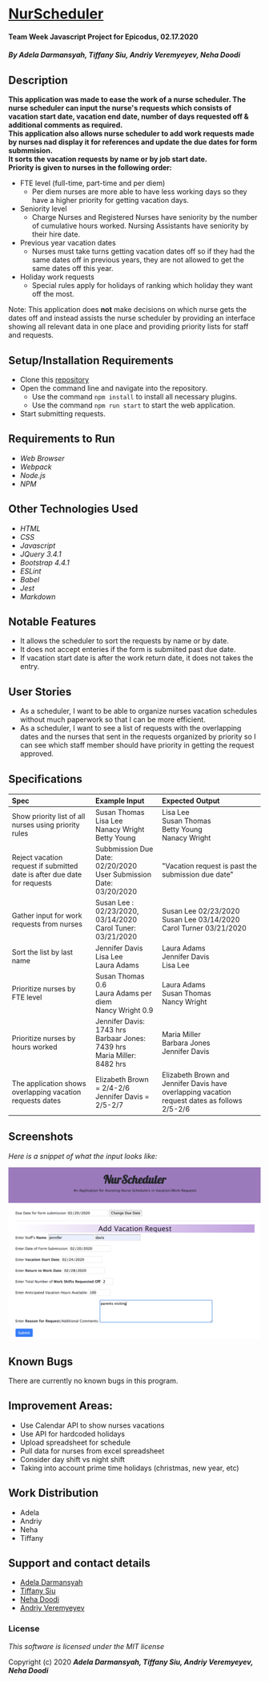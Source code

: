# [NurScheduler](https://github.com/ayohana/nurse_NATA.git/)

#### Team Week Javascript Project for Epicodus, 02.17.2020

#### _**By Adela Darmansyah, Tiffany Siu, Andriy Veremyeyev, Neha Doodi**_

## Description

**This application was made to ease the work of a nurse scheduler. The nurse scheduler can input the nurse's requests which consists of  vacation start date, vacation end date, number of days requested off & additional comments as required. <br>
This application also allows nurse scheduler to add work requests made by nurses nad display it for references and update the due dates for form submmision.<br>
It sorts the vacation requests by name or by job start date.<br>
Priority is given to nurses in the following order:**

* FTE level (full-time, part-time and per diem)
  * Per diem nurses are more able to have less working days so they have a higher priority for getting vacation days.
* Seniority level
  * Charge Nurses and Registered Nurses have seniority by the number of cumulative hours worked.  Nursing Assistants have seniority by their hire date.
* Previous year vacation dates
  * Nurses must take turns getting vacation dates off so if they had the same dates off in previous years, they are not allowed to get the same dates off this year.
* Holiday work requests
  * Special rules apply for holidays of ranking which holiday they want off the most.

Note: This application does **not** make decisions on which nurse gets the dates off and instead assists the nurse scheduler by providing an interface showing all relevant data in one place and providing priority lists for staff and requests.

## Setup/Installation Requirements

* Clone this [repository](https://github.com/ayohana/nurse_NATA.git/)
* Open the command line and navigate into the repository.
  * Use the command `npm install` to install all necessary plugins.
  * Use the command `npm run start` to start the web application.
* Start submitting requests.                                                                                        

## Requirements to Run
* _Web Browser_
* _Webpack_
* _Node.js_
* _NPM_

## Other Technologies Used

* _HTML_
* _CSS_                                                                    
* _Javascript_
* _JQuery 3.4.1_
* _Bootstrap 4.4.1_
* _ESLint_
* _Babel_
* _Jest_
* _Markdown_

## Notable Features
* It allows the scheduler to sort the requests by name or by date. 
* It does not accept enteries if the form is submiited past due date.
* If vacation start date is after the work return date, it does not takes the entry.


## User Stories

* As a scheduler, I want to be able to organize nurses vacation schedules without much paperwork so that I can be more efficient.
* As a scheduler, I want to see a list of requests with the overlapping dates and the nurses that sent in the requests organized by priority so I can see which staff member should have priority in getting the request approved.

## Specifications


| Spec                                                                | Example Input | Expected Output                                                              |
| :------------------------------------------------------------------ | :------------ | :--------------------------------------------------------------------------- |
| Show priority list of all nurses using priority rules | Susan Thomas <br> Lisa Lee <br> Nanacy Wright <br> Betty Young | Lisa Lee <br> Susan Thomas <br> Betty Young <br> Nanacy Wright |
|Reject vacation request if submitted date is after due date for requests|Subbmission Due Date:  02/20/2020 <br> User Submission Date: 03/20/2020| "Vacation request is past the submission due date"|
|Gather input for work requests from nurses| Susan Lee : 02/23/2020, 03/14/2020 <br> Carol Tuner: 03/21/2020| Susan Lee 02/23/2020 <br> Susan Lee 03/14/2020 <br> Carol Turner 03/21/2020
|Sort the list by last name| Jennifer Davis <br> Lisa Lee <br> Laura Adams| Laura Adams <br> Jennifer Davis <br> Lisa Lee
|Prioritize nurses by FTE level|Susan Thomas 0.6 <br> Laura Adams per diem <br> Nancy Wright 0.9|Laura Adams <br> Susan Thomas <br> Nancy Wright
|Prioritize nurses by hours worked|Jennifer Davis: 1743 hrs <br> Barbaar Jones: 7439 hrs <br> Maria Miller: 8482 hrs| Maria Miller <br> Barbara Jones <br> Jennifer Davis
|The application shows overlapping vacation requests dates| Elizabeth Brown = 2/4-2/6 <br> Jennifer Davis = 2/5-2/7  |Elizabeth Brown and Jennifer Davis have overlapping vacation request dates  as follows 2/5-2/6

## Screenshots

_Here is a snippet of what the input looks like:_

![image of info to be entered](src/img1.png)

## Known Bugs

There are currently no known bugs in this program.

## Improvement Areas:

* Use Calendar API to show nurses vacations
* Use API for hardcoded holidays
* Upload spreadsheet for schedule
* Pull data for nurses from excel spreadsheet
* Consider day shift vs night shift
* Taking into account prime time holidays (christmas, new year, etc)



## Work Distribution
 * Adela
 * Andriy
 * Neha 
 * Tiffany


## Support and contact details

* [Adela Darmansyah](mailto:adela.yohana@gmail.com)
* [Tiffany Siu](mailto:tsiu88@gmail.com)
* [Neha Doodi](mailto:nehadoodipoonia@gmail.com)
* [Andriy Veremyeyev](mailto:belyybrat@gmail.com)

### License

*This software is licensed under the MIT license*

Copyright (c) 2020 **_Adela Darmansyah, Tiffany Siu, Andriy Veremyeyev, Neha Doodi_**
